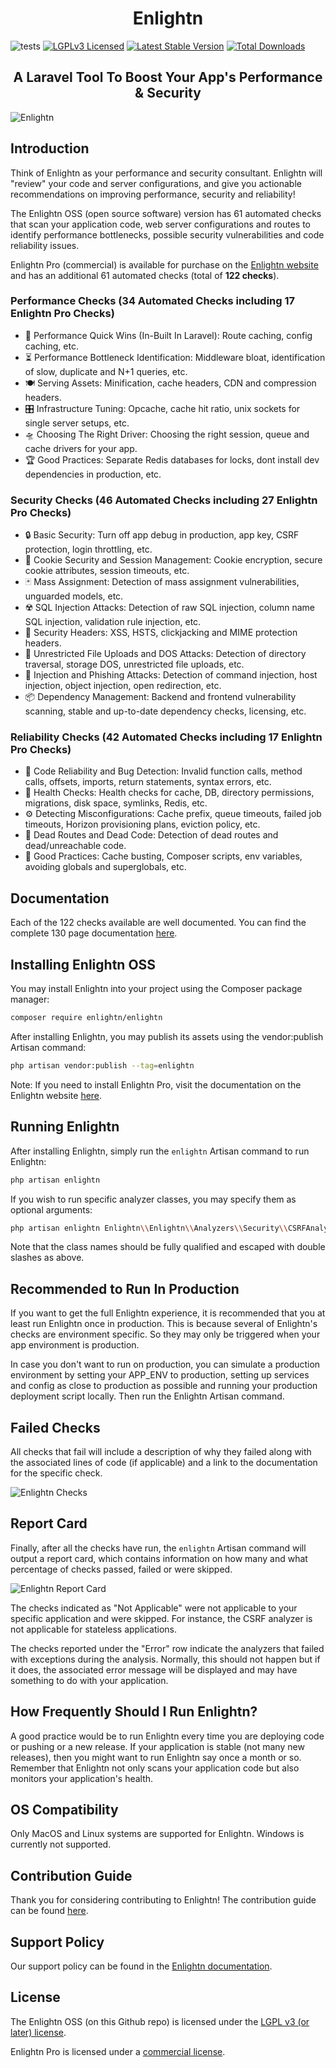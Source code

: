 <h1 align="center">Enlightn</h1>

![tests](https://github.com/enlightn/enlightn/workflows/tests/badge.svg?branch=master)
[![LGPLv3 Licensed](https://img.shields.io/badge/license-LGPLv3-brightgreen.svg?style=flat-square)](LICENSE.md)
[![Latest Stable Version](https://poser.pugx.org/enlightn/enlightn/v/stable?format=flat-square)](https://packagist.org/packages/enlightn/enlightn)
[![Total Downloads](https://img.shields.io/packagist/dt/enlightn/enlightn.svg?style=flat-square)](https://packagist.org/packages/enlightn/enlightn)


<h2 align="center">A Laravel Tool To Boost Your App's Performance &amp; Security</h2>

![Enlightn](https://cdn.laravel-enlightn.com/images/mockups/terminal.png)

## Introduction

Think of Enlightn as your performance and security consultant. Enlightn will "review" your code and server configurations, and give you actionable recommendations on improving performance, security and reliability!

The Enlightn OSS (open source software) version has 61 automated checks that scan your application code, web server configurations and routes to identify performance bottlenecks, possible security vulnerabilities and code reliability issues.

Enlightn Pro (commercial) is available for purchase on the [Enlightn website](https://www.laravel-enlightn.com/) and has an additional 61 automated checks (total of **122 checks**).

### Performance Checks (34 Automated Checks including 17 Enlightn Pro Checks)

- 🚀 Performance Quick Wins (In-Built In Laravel): Route caching, config caching, etc.
- ⏳ Performance Bottleneck Identification: Middleware bloat, identification of slow, duplicate and N+1 queries, etc.
- 🍽️ Serving Assets: Minification, cache headers, CDN and compression headers.
- 🎛️ Infrastructure Tuning: Opcache, cache hit ratio, unix sockets for single server setups, etc.
- 🛸 Choosing The Right Driver: Choosing the right session, queue and cache drivers for your app.
- 🏆 Good Practices: Separate Redis databases for locks, dont install dev dependencies in production, etc.

### Security Checks (46 Automated Checks including 27 Enlightn Pro Checks)

- :lock: Basic Security: Turn off app debug in production, app key, CSRF protection, login throttling, etc.
- :cookie: Cookie Security and Session Management: Cookie encryption, secure cookie attributes, session timeouts, etc.
- :black_joker: Mass Assignment: Detection of mass assignment vulnerabilities, unguarded models, etc.
- :radioactive: SQL Injection Attacks: Detection of raw SQL injection, column name SQL injection, validation rule injection, etc.
- :scroll: Security Headers: XSS, HSTS, clickjacking and MIME protection headers.
- :file_folder: Unrestricted File Uploads and DOS Attacks: Detection of directory traversal, storage DOS, unrestricted file uploads, etc.
- :syringe: Injection and Phishing Attacks: Detection of command injection, host injection, object injection, open redirection, etc.
- :package: Dependency Management: Backend and frontend vulnerability scanning, stable and up-to-date dependency checks, licensing, etc.

### Reliability Checks (42 Automated Checks including 17 Enlightn Pro Checks)

- 🧐 Code Reliability and Bug Detection: Invalid function calls, method calls, offsets, imports, return statements, syntax errors, etc.
- :muscle: Health Checks: Health checks for cache, DB, directory permissions, migrations, disk space, symlinks, Redis, etc.
- :gear: Detecting Misconfigurations: Cache prefix, queue timeouts, failed job timeouts, Horizon provisioning plans, eviction policy, etc.
- :ghost: Dead Routes and Dead Code: Detection of dead routes and dead/unreachable code.
- :medal_sports: Good Practices: Cache busting, Composer scripts, env variables, avoiding globals and superglobals, etc.

## Documentation

Each of the 122 checks available are well documented. You can find the complete 130 page documentation [here](https://www.laravel-enlightn.com/docs/getting-started/installation.html).

## Installing Enlightn OSS

You may install Enlightn into your project using the Composer package manager:

```bash
composer require enlightn/enlightn
```

After installing Enlightn, you may publish its assets using the vendor:publish Artisan command:

```bash
php artisan vendor:publish --tag=enlightn
```

Note: If you need to install Enlightn Pro, visit the documentation on the Enlightn website [here](https://www.laravel-enlightn.com/docs/getting-started/installation.html#installing-enlightn-pro).

## Running Enlightn

After installing Enlightn, simply run the `enlightn` Artisan command to run Enlightn:

```bash
php artisan enlightn
```

If you wish to run specific analyzer classes, you may specify them as optional arguments:

```bash
php artisan enlightn Enlightn\\Enlightn\\Analyzers\\Security\\CSRFAnalyzer Enlightn\\EnlightnPro\\Analyzers\\Security\\DirectoryTraversalAnalyzer
```

Note that the class names should be fully qualified and escaped with double slashes as above.

## Recommended to Run In Production

If you want to get the full Enlightn experience, it is recommended that you at least run Enlightn once in production. This is because several of Enlightn's checks are environment specific. So they may only be triggered when your app environment is production.

In case you don't want to run on production, you can simulate a production environment by setting your APP_ENV to production, setting up services and config as close to production as possible and running your production deployment script locally. Then run the Enlightn Artisan command.

## Failed Checks

All checks that fail will include a description of why they failed along with the associated lines of code (if applicable) and a link to the documentation for the specific check.

![Enlightn Checks](https://www.laravel-enlightn.com/docs/images/queue-timeout.png)

## Report Card

Finally, after all the checks have run, the `enlightn` Artisan command will output a report card, which contains information on how many and what percentage of checks passed, failed or were skipped.

![Enlightn Report Card](https://www.laravel-enlightn.com/docs/images/report_card.png)

The checks indicated as "Not Applicable" were not applicable to your specific application and were skipped. For instance, the CSRF analyzer is not applicable for stateless applications.

The checks reported under the "Error" row indicate the analyzers that failed with exceptions during the analysis. Normally, this should not happen but if it does, the associated error message will be displayed and may have something to do with your application.

## How Frequently Should I Run Enlightn?

A good practice would be to run Enlightn every time you are deploying code or pushing or a new release. If your application is stable (not many new releases), then you might want to run Enlightn say once a month or so. Remember that Enlightn not only scans your application code but also monitors your application's health.

## OS Compatibility

Only MacOS and Linux systems are supported for Enlightn. Windows is currently not supported.

## Contribution Guide

Thank you for considering contributing to Enlightn! The contribution guide can be found [here](https://www.laravel-enlightn.com/docs/getting-started/contribution-guide.html).

## Support Policy

Our support policy can be found in the [Enlightn documentation](https://www.laravel-enlightn.com/docs/getting-started/support.html).

## License

The Enlightn OSS (on this Github repo) is licensed under the [LGPL v3 (or later) license](LICENSE.md).

Enlightn Pro is licensed under a [commercial license](https://www.laravel-enlightn.com/license-agreement).
